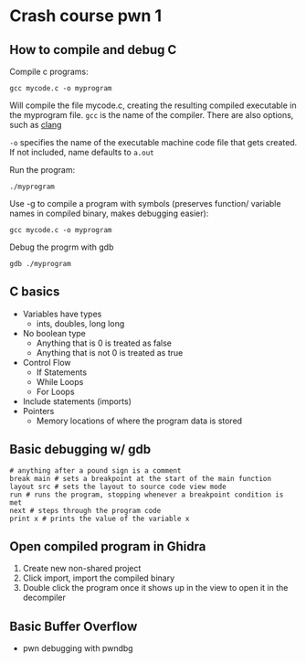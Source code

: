 # Crash course pwn 1

## How to compile and debug C

Compile c programs:
```
gcc mycode.c -o myprogram
```
Will compile the file mycode.c, creating the resulting compiled executable in the myprogram file.
`gcc` is the name of the compiler. There are also options, such as [clang](https://clang.llvm.org/)

`-o` specifies the name of the executable machine code file that gets created. If not included, name defaults to `a.out`


Run the program:
```
./myprogram
```

Use -g to compile a program with symbols (preserves function/ variable names in compiled binary, makes debugging easier):

```
gcc mycode.c -o myprogram
```


Debug the progrm with gdb
```
gdb ./myprogram
```

## C basics

- Variables have types
    - ints, doubles, long long
- No boolean type
    - Anything that is 0 is treated as false
    - Anything that is not 0 is treated as true
- Control Flow
    - If Statements
    - While Loops
    - For Loops
- Include statements (imports)
- Pointers
    - Memory locations of where the program data is stored


## Basic debugging w/ gdb

```
# anything after a pound sign is a comment
break main # sets a breakpoint at the start of the main function
layout src # sets the layout to source code view mode
run # runs the program, stopping whenever a breakpoint condition is met
next # steps through the program code
print x # prints the value of the variable x
```


## Open compiled program in Ghidra

1. Create new non-shared project
2. Click import, import the compiled binary
3. Double click the program once it shows up in the view to open it in the decompiler


## Basic Buffer Overflow
- pwn debugging with pwndbg
